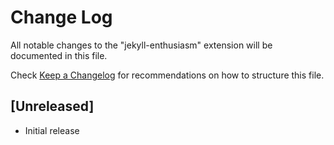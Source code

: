# Change Log

All notable changes to the "jekyll-enthusiasm" extension will be documented in this file.

Check [Keep a Changelog](http://keepachangelog.com/) for recommendations on how to structure this file.

## [Unreleased]

- Initial release